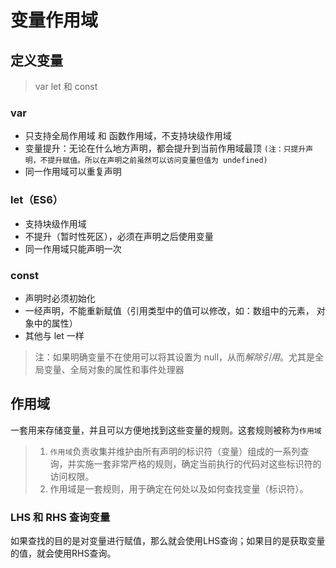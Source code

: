 # 变量作用域

## 定义变量

>   var let  和 const

### var

-   只支持全局作用域 和 函数作用域，不支持块级作用域
-   变量提升：无论在什么地方声明，都会提升到当前作用域最顶  `(注：只提升声明，不提升赋值。所以在声明之前虽然可以访问变量但值为 undefined)`
-   同一作用域可以重复声明

### let（ES6）

-   支持块级作用域
-   不提升（暂时性死区），必须在声明之后使用变量
-   同一作用域只能声明一次

### const

-   声明时必须初始化
-   一经声明，不能重新赋值（引用类型中的值可以修改，如：数组中的元素， 对象中的属性）
-   其他与 let 一样



>   注：如果明确变量不在使用可以将其设置为 null，从而*解除引用*。尤其是全局变量、全局对象的属性和事件处理器



## 作用域

一套用来存储变量，并且可以方便地找到这些变量的规则。这套规则被称为`作用域`

>   1.   `作用域`负责收集并维护由所有声明的标识符（变量）组成的一系列查询，并实施一套非常严格的规则，确定当前执行的代码对这些标识符的访问权限。
>   2.   作用域是一套规则，用于确定在何处以及如何查找变量（标识符）。



### LHS 和 RHS 查询变量

如果查找的目的是对变量进行赋值，那么就会使用LHS查询；如果目的是获取变量的值，就会使用RHS查询。

